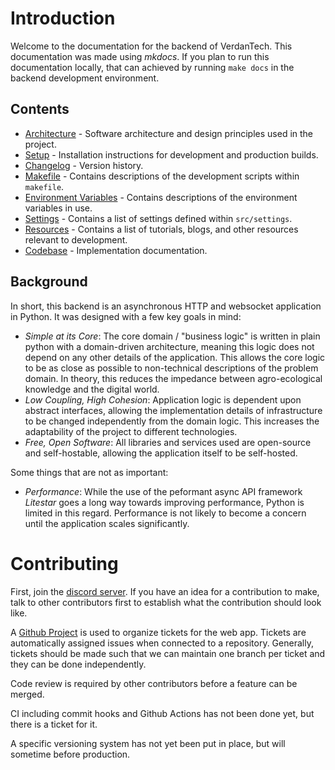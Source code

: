 # Introduction

Welcome to the documentation for the backend of VerdanTech. This documentation was made using *mkdocs*. If you plan to run this documentation locally, that can achieved by running `make docs` in the backend development environment. 

## Contents

- [Architecture](architecture.md) - Software architecture and design principles used in the project.
- [Setup](setup.md) - Installation instructions for development and production builds.
- [Changelog](changelog.md) - Version history.
- [Makefile](makefile.md) - Contains descriptions of the development scripts within `makefile`.
- [Environment Variables](environment_vars.md) - Contains descriptions of the environment variables in use.
- [Settings](settings.md) - Contains a list of settings defined within `src/settings`.
- [Resources](resources.md) - Contains a list of tutorials, blogs, and other resources relevant to development.
- [Codebase](./codebase/index.md) - Implementation documentation.

## Background

In short, this backend is an asynchronous HTTP and websocket application in Python. It was designed with a few key goals in mind:

- *Simple at its Core*: The core domain / "business logic" is written in plain python with a domain-driven architecture, meaning this logic does not depend on any other details of the application. This allows the core logic to be as close as possible to non-technical descriptions of the problem domain. In theory, this reduces the impedance between agro-ecological knowledge and the digital world.
- *Low Coupling, High Cohesion*: Application logic is dependent upon abstract interfaces, allowing the implementation details of infrastructure to be changed independently from the domain logic. This increases the adaptability of the project to different technologies.
- *Free, Open Software*: All libraries and services used are open-source and self-hostable, allowing the application itself to be self-hosted. 

Some things that are not as important:

- *Performance*: While the use of the peformant async API framework *Litestar* goes a long way towards improving performance, Python is limited in this regard. Performance is not likely to become a concern until the application scales significantly.

# Contributing

First, join the [discord server](https://discord.gg/XH4kQcpz9p). If you have an idea for a contribution to make, talk to other contributors first to establish what the contribution should look like.

A [Github Project](https://github.com/orgs/VerdanTech/projects/1) is used to organize tickets for the web app. Tickets are automatically assigned issues when connected to a repository. Generally, tickets should be made such that we can maintain one branch per ticket and they can be done independently. 

Code review is required by other contributors before a feature can be merged.

CI including commit hooks and Github Actions has not been done yet, but there is a ticket for it.

A specific versioning system has not yet been put in place, but will sometime before production.